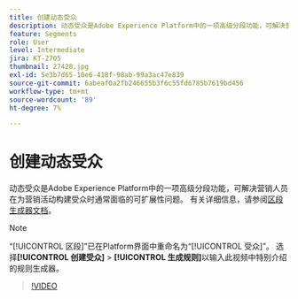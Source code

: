 ```yaml
---
title: 创建动态受众
description: 动态受众是Adobe Experience Platform中的一项高级分段功能，可解决营销人员在为营销活动构建受众时通常面临的可扩展性问题。
feature: Segments
role: User
level: Intermediate
jira: KT-2705
thumbnail: 27428.jpg
exl-id: 5e3b7d65-10e6-418f-98ab-99a3ac47e839
source-git-commit: 6abeaf0a2fb246655b3f6c55fd6785b7619bd456
workflow-type: tm+mt
source-wordcount: '89'
ht-degree: 7%

---
```


# 创建动态受众

动态受众是Adobe Experience Platform中的一项高级分段功能，可解决营销人员在为营销活动构建受众时通常面临的可扩展性问题。 有关详细信息，请参阅[区段生成器文档](https://experienceleague.adobe.com/docs/experience-platform/segmentation/ui/segment-builder.html?lang=zh-Hans)。

>[!NOTE]
>
> “[!UICONTROL 区段]”已在Platform界面中重命名为“[!UICONTROL 受众]”。 选择&#x200B;**[!UICONTROL 创建受众]** > **[!UICONTROL 生成规则]**&#x200B;以输入此视频中特别介绍的规则生成器。

>[!VIDEO](https://video.tv.adobe.com/v/34320?learn=on&enablevpops&captions=chi_hans)

